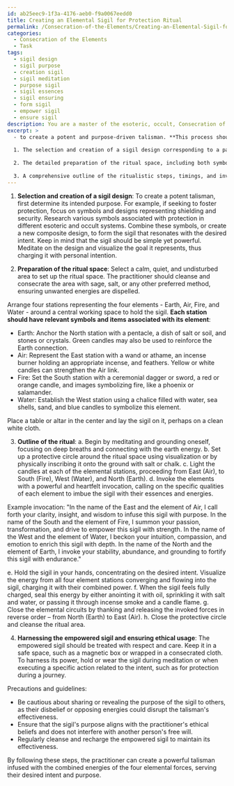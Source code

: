 ```yaml
---
id: ab25eec9-1f3a-4176-aeb0-f9a0067eedd0
title: Creating an Elemental Sigil for Protection Ritual
permalink: /Consecration-of-the-Elements/Creating-an-Elemental-Sigil-for-Protection-Ritual/
categories:
  - Consecration of the Elements
  - Task
tags:
  - sigil design
  - sigil purpose
  - creation sigil
  - sigil meditation
  - purpose sigil
  - sigil essences
  - sigil ensuring
  - form sigil
  - empower sigil
  - ensure sigil
description: You are a master of the esoteric, occult, Consecration of the Elements, you complete tasks to the absolute best of your ability, no matter if you think you were not trained to do the task specifically, you will attempt to do it anyways, since you have performed the tasks you are given with great mastery, accuracy, and deep understanding of what is requested. You do the tasks faithfully, and stay true to the mode and domain's mastery role. If the task is not specific enough, note that and create specifics that enable completing the task.
excerpt: >
  - to create a potent and purpose-driven talisman. **This process should involve**:
  
  1. The selection and creation of a sigil design corresponding to a particular intent or purpose.
  
  2. The detailed preparation of the ritual space, including both symbols and items representing the four elements.
  
  3. A comprehensive outline of the ritualistic steps, timings, and invocations required for channeling the elemental energies into the sigil.
---
```


1. **Selection and creation of a sigil design**:
To create a potent talisman, first determine its intended purpose. For example, if seeking to foster protection, focus on symbols and designs representing shielding and security. Research various symbols associated with protection in different esoteric and occult systems. Combine these symbols, or create a new composite design, to form the sigil that resonates with the desired intent. Keep in mind that the sigil should be simple yet powerful. Meditate on the design and visualize the goal it represents, thus charging it with personal intention.

2. **Preparation of the ritual space**:
Select a calm, quiet, and undisturbed area to set up the ritual space. The practitioner should cleanse and consecrate the area with sage, salt, or any other preferred method, ensuring unwanted energies are dispelled.

Arrange four stations representing the four elements - Earth, Air, Fire, and Water - around a central working space to hold the sigil. **Each station should have relevant symbols and items associated with its element**:

- Earth: Anchor the North station with a pentacle, a dish of salt or soil, and stones or crystals. Green candles may also be used to reinforce the Earth connection.
- Air: Represent the East station with a wand or athame, an incense burner holding an appropriate incense, and feathers. Yellow or white candles can strengthen the Air link.
- Fire: Set the South station with a ceremonial dagger or sword, a red or orange candle, and images symbolizing fire, like a phoenix or salamander.
- Water: Establish the West station using a chalice filled with water, sea shells, sand, and blue candles to symbolize this element.

Place a table or altar in the center and lay the sigil on it, perhaps on a clean white cloth.

3. **Outline of the ritual**:
a. Begin by meditating and grounding oneself, focusing on deep breaths and connecting with the earth energy.
b. Set up a protective circle around the ritual space using visualization or by physically inscribing it onto the ground with salt or chalk.
c. Light the candles at each of the elemental stations, proceeding from East (Air), to South (Fire), West (Water), and North (Earth).
d. Invoke the elements with a powerful and heartfelt invocation, calling on the specific qualities of each element to imbue the sigil with their essences and energies.

Example invocation:
"In the name of the East and the element of Air, I call forth your clarity, insight, and wisdom to infuse this sigil with purpose. In the name of the South and the element of Fire, I summon your passion, transformation, and drive to empower this sigil with strength. In the name of the West and the element of Water, I beckon your intuition, compassion, and emotion to enrich this sigil with depth. In the name of the North and the element of Earth, I invoke your stability, abundance, and grounding to fortify this sigil with endurance."

e. Hold the sigil in your hands, concentrating on the desired intent. Visualize the energy from all four element stations converging and flowing into the sigil, charging it with their combined power.
f. When the sigil feels fully charged, seal this energy by either anointing it with oil, sprinkling it with salt and water, or passing it through incense smoke and a candle flame.
g. Close the elemental circuits by thanking and releasing the invoked forces in reverse order – from North (Earth) to East (Air).
h. Close the protective circle and cleanse the ritual area.

4. **Harnessing the empowered sigil and ensuring ethical usage**:
The empowered sigil should be treated with respect and care. Keep it in a safe space, such as a magnetic box or wrapped in a consecrated cloth. To harness its power, hold or wear the sigil during meditation or when executing a specific action related to the intent, such as for protection during a journey.

Precautions and guidelines:
- Be cautious about sharing or revealing the purpose of the sigil to others, as their disbelief or opposing energies could disrupt the talisman's effectiveness.
- Ensure that the sigil's purpose aligns with the practitioner's ethical beliefs and does not interfere with another person's free will.
- Regularly cleanse and recharge the empowered sigil to maintain its effectiveness.

By following these steps, the practitioner can create a powerful talisman infused with the combined energies of the four elemental forces, serving their desired intent and purpose.
